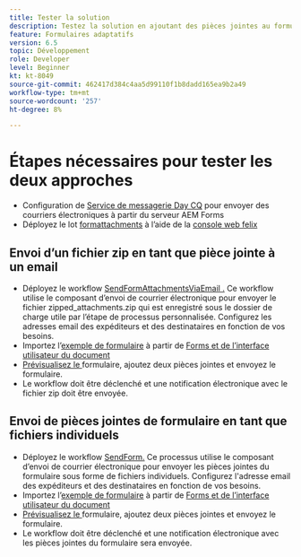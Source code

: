 ```yaml
---
title: Tester la solution
description: Testez la solution en ajoutant des pièces jointes au formulaire et en déclenchant le workflow d’envoi de l’email.
feature: Formulaires adaptatifs
version: 6.5
topic: Développement
role: Developer
level: Beginner
kt: kt-8049
source-git-commit: 462417d384c4aa5d99110f1b8dadd165ea9b2a49
workflow-type: tm+mt
source-wordcount: '257'
ht-degree: 8%

---
```



# Étapes nécessaires pour tester les deux approches

* Configuration de [Service de messagerie Day CQ](https://experienceleague.adobe.com/docs/experience-manager-65/administering/operations/notification.html?lang=en#configuring-the-mail-service) pour envoyer des courriers électroniques à partir du serveur AEM Forms
* Déployez le lot [formattachments](assets/formattachments.formattachments.core-1.0-SNAPSHOT.jar) à l’aide de la [console web felix](http://localhost:4502/system/console/bundles)

## Envoi d’un fichier zip en tant que pièce jointe à un email



* Déployez le workflow [SendFormAttachmentsViaEmail .](assets/zipped-form-attachments-model.zip) Ce workflow utilise le composant d’envoi de courrier électronique pour envoyer le fichier zipped_attachments.zip qui est enregistré sous le dossier de charge utile par l’étape de processus personnalisée. Configurez les adresses email des expéditeurs et des destinataires en fonction de vos besoins.
* Importez l’[exemple de formulaire](assets/zip-form-attachments-form.zip) à partir de [Forms et de l’interface utilisateur du document](http://localhost:4502/aem/forms.html/content/dam/formsanddocuments)
* [Prévisualisez le ](http://localhost:4502/content/dam/formsanddocuments/zippformattachments/jcr:content?wcmmode=disabled) formulaire, ajoutez deux pièces jointes et envoyez le formulaire.
* Le workflow doit être déclenché et une notification électronique avec le fichier zip doit être envoyée.

## Envoi de pièces jointes de formulaire en tant que fichiers individuels

* Déployez le workflow [SendForm.](assets/send-form-attachments-model.zip) Ce processus utilise le composant d’envoi de courrier électronique pour envoyer les pièces jointes du formulaire sous forme de fichiers individuels. Configurez l&#39;adresse email des expéditeurs et des destinataires en fonction de vos besoins.
* Importez l’[exemple de formulaire](assets/send-list-attachments-form.zip) à partir de [Forms et de l’interface utilisateur du document](http://localhost:4502/aem/forms.html/content/dam/formsanddocuments)
* [Prévisualisez le ](http://localhost:4502/content/dam/formsanddocuments/sendlistofattachments/jcr:content?wcmmode=disabled) formulaire, ajoutez deux pièces jointes et envoyez le formulaire.
* Le workflow doit être déclenché et une notification électronique avec les pièces jointes du formulaire sera envoyée.
